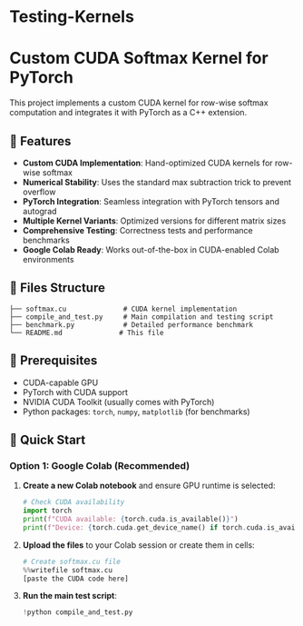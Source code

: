 # Testing-Kernels
# Custom CUDA Softmax Kernel for PyTorch

This project implements a custom CUDA kernel for row-wise softmax computation and integrates it with PyTorch as a C++ extension.

## 🚀 Features

- **Custom CUDA Implementation**: Hand-optimized CUDA kernels for row-wise softmax
- **Numerical Stability**: Uses the standard max subtraction trick to prevent overflow
- **PyTorch Integration**: Seamless integration with PyTorch tensors and autograd
- **Multiple Kernel Variants**: Optimized versions for different matrix sizes
- **Comprehensive Testing**: Correctness tests and performance benchmarks
- **Google Colab Ready**: Works out-of-the-box in CUDA-enabled Colab environments

## 📁 Files Structure

```
├── softmax.cu              # CUDA kernel implementation
├── compile_and_test.py     # Main compilation and testing script  
├── benchmark.py            # Detailed performance benchmark
└── README.md              # This file
```

## 🔧 Prerequisites

- CUDA-capable GPU
- PyTorch with CUDA support
- NVIDIA CUDA Toolkit (usually comes with PyTorch)
- Python packages: `torch`, `numpy`, `matplotlib` (for benchmarks)

## 🎯 Quick Start

### Option 1: Google Colab (Recommended)

1. **Create a new Colab notebook** and ensure GPU runtime is selected:
   ```python
   # Check CUDA availability
   import torch
   print(f"CUDA available: {torch.cuda.is_available()}")
   print(f"Device: {torch.cuda.get_device_name() if torch.cuda.is_available() else 'CPU'}")
   ```

2. **Upload the files** to your Colab session or create them in cells:
   ```python
   # Create softmax.cu file
   %%writefile softmax.cu
   [paste the CUDA code here]
   ```

3. **Run the main test script**:
   ```python
   !python compile_and_test.py
